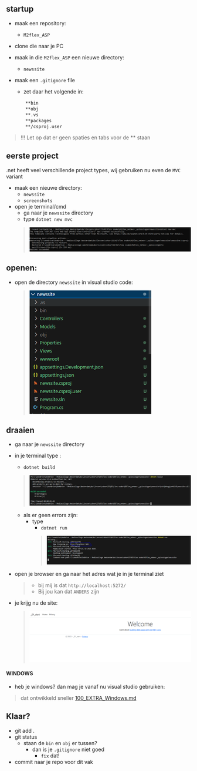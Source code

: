 ## startup

- maak een repository:
    - `M2flex_ASP`
- clone die naar je PC

- maak in die `M2flex_ASP`  een nieuwe directory:
    - `newssite`
- maak een `.gitignore` file
    - zet daar het volgende in:
    ```
        **bin
        **obj
        **.vs
        **packages
        **/csproj.user
    ```
> !!! Let op dat er geen spaties en tabs voor de ** staan

## eerste project

.net heeft veel verschillende project types, wij gebruiken nu even de `MVC` variant

- maak een nieuwe directory:
    - `newssite`
    - `screenshots`
- open je terminal/cmd
    - ga naar je `newssite` directory
    - type `dotnet new mvc`
    > ![](img/newproject.PNG)


## openen:

- open de directory `newssite` in visual studio code:
    > ![](img/macvisual.PNG)

## draaien

- ga naar je `newssite` directory
- in je terminal type :
    - `dotnet build`
    > ![](img/build.PNG)
    - als er geen errors zijn:
        - type
            - `dotnet run`
            > ![](img/run.PNG)

- open je browser en ga naar het adres wat je in je terminal ziet
    > - bij mij is dat `http://localhost:5272/`
    > - Bij jou kan dat `ANDERS` zijn

- je krijg nu de site:
    > ![](img/site.PNG)


#### WINDOWS

- heb je windows? dan mag je vanaf nu visual studio gebruiken:
> dat ontwikkeld sneller
[100_EXTRA_Windows.md](./100_EXTRA_Windows.md)

## Klaar?

- git add .
- git status
    - staan de `bin` en `obj` er tussen?
        - dan is je `.gitignore` niet goed
            - `fix` dat!
- commit naar je repo voor dit vak
